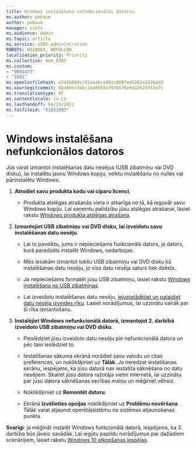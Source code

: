 ```yaml
---
title: Windows instalēšana nefunkcionālos datoros
ms.author: pebaum
author: pebaum
manager: scotv
ms.audience: Admin
ms.topic: article
ms.service: o365-administration
ROBOTS: NOINDEX, NOFOLLOW
localization_priority: Priority
ms.collection: Adm_O365
ms.custom:
- "9001473"
- "3501"
ms.openlocfilehash: e741b99dcc01aaabce001c8b8fe45161a1d3badd
ms.sourcegitcommit: 8bc60ec34bc1e40685e3976576e04a2623f63a7c
ms.translationtype: HT
ms.contentlocale: lv-LV
ms.lasthandoff: 04/15/2021
ms.locfileid: "51831993"
---
```

# <a name="install-windows-on-a-nonfunctional-pc"></a>Windows instalēšana nefunkcionālos datoros

Jūs varat izmantot instalēšanas datu nesējus (USB zibatmiņu vai DVD disku), lai instalētu jaunu Windows kopiju, veiktu instalēšanu no nulles vai pārinstalētu Windows.

1. **Atrodiet savu produkta kodu vai ciparu licenci**.

    - Produkta atslēgas atrašanās vieta ir atkarīga no tā, kā ieguvāt savu Windows kopiju. Lai saņemtu palīdzību jūsu atslēgas atrašanai, lasiet rakstu [Windows produkta atslēgas atrašana](https://support.microsoft.com/help/10749/windows-10-find-product-key). 

2. **Izmantojiet USB zibatmiņu vai DVD disku, lai izveidotu savu instalēšanas datu nesēju**.

    - Lai to paveiktu, jums ir nepieciešams funkcionāls dators, ja dators, kurā paredzēts instalēt Windows, nedarbojas.

    - Mēs iesakām izmantot tukšu USB zibatmiņu vai DVD disku kā instalēšanas datu nesēju, jo viss datu nesēja saturs tiek dzēsts.

    - Ja nepieciešams formatēt jūsu USB zibatmiņu, lasiet rakstu [Windows instalēšana no USB zibatmiņas](https://docs.microsoft.com/windows-hardware/manufacture/desktop/install-windows-from-a-usb-flash-drive).

    - Lai izveidotu instalēšanas datu nesēju, [lejupielādējiet un palaidiet datu nesēja izveides rīku](https://www.microsoft.com/software-download/windows10). Lasiet norādījumus, lai uzzinātu vairāk par šī rīka izmantošanu.

3. **Instalējiet Windows nefunkcionālā datorā, izmantojot 2. darbībā izveidoto USB zibatmiņu vai DVD disku**.

    - Pieslēdziet jūsu izveidoto datu nesēju pie nefunkcionālā datora un pēc tam ieslēdziet to.

    - Iestatīšanas sākuma ekrānā norādiet savu valodu un citas preferences, un noklikšķiniet uz **Tālāk**. Ja neredzat iestatīšanas ekrānu, iespējams, ka jūsu datorā nav iestatīta sāknēšana no datu nesējiem. Skatiet jūsu datora ražotāja vietni internetā, lai uzzinātu par jūsu datora sāknēšanas secības maiņu un mēģiniet vēlreiz.

    - Noklikšķiniet uz **Remontēt datoru**.

    - Ekrānā **Izvēlieties opcijas** noklikšķiniet uz **Problēmu novēršana**. Tālāk varat atjaunot operētājsistēmu no sistēmas atjaunošanas punkta.

**Svarīgi**: ja mēģināt instalēt Windows funkcionālā datorā, iespējams, ka 3. darbība būs jāveic savādāk. Lai iegūtu papildu norādījumus par dažādiem scenārijiem, lasiet rakstu [Windows 10 atkopšanas iespējas](https://support.microsoft.com/help/12415/windows-10-recovery-options).
